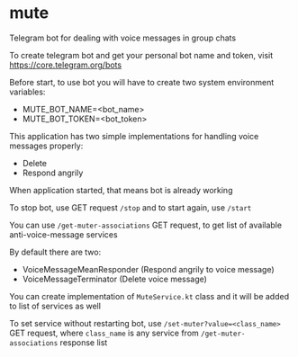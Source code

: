 # mute
Telegram bot for dealing with voice messages in group chats

To create telegram bot and get your personal bot name and token, visit https://core.telegram.org/bots

Before start, to use bot you will have to create two system environment variables:
- MUTE_BOT_NAME=<bot_name>
- MUTE_BOT_TOKEN=<bot_token>

This application has two simple implementations for handling voice messages properly:
- Delete
- Respond angrily

When application started, that means bot is already working

To stop bot, use GET request `/stop` and to start again, use `/start`

You can use `/get-muter-associations` GET request, to get list of available anti-voice-message services

By default there are two:
- VoiceMessageMeanResponder (Respond angrily to voice message)
- VoiceMessageTerminator (Delete voice message)

You can create implementation of `MuteService.kt` class and it will be added to list of services as well

To set service without restarting bot, use `/set-muter?value=<class_name>` GET request, where `class_name` is any service from `/get-muter-associations` response list
